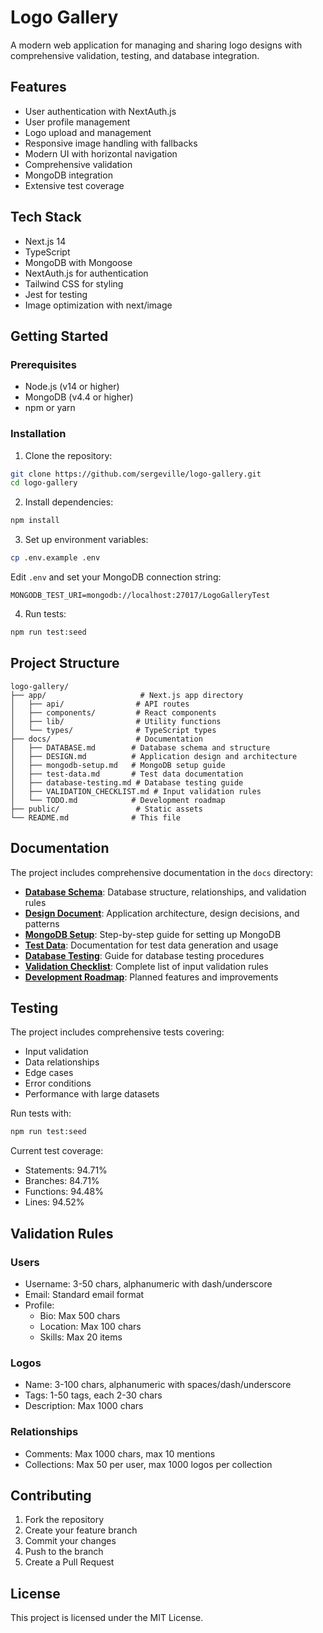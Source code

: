 # Logo Gallery

A modern web application for managing and sharing logo designs with comprehensive validation, testing, and database integration.

## Features

- User authentication with NextAuth.js
- User profile management
- Logo upload and management
- Responsive image handling with fallbacks
- Modern UI with horizontal navigation
- Comprehensive validation
- MongoDB integration
- Extensive test coverage

## Tech Stack

- Next.js 14
- TypeScript
- MongoDB with Mongoose
- NextAuth.js for authentication
- Tailwind CSS for styling
- Jest for testing
- Image optimization with next/image

## Getting Started

### Prerequisites

- Node.js (v14 or higher)
- MongoDB (v4.4 or higher)
- npm or yarn

### Installation

1. Clone the repository:
```bash
git clone https://github.com/sergeville/logo-gallery.git
cd logo-gallery
```

2. Install dependencies:
```bash
npm install
```

3. Set up environment variables:
```bash
cp .env.example .env
```
Edit `.env` and set your MongoDB connection string:
```
MONGODB_TEST_URI=mongodb://localhost:27017/LogoGalleryTest
```

4. Run tests:
```bash
npm run test:seed
```

## Project Structure

```
logo-gallery/
├── app/                     # Next.js app directory
│   ├── api/                # API routes
│   ├── components/         # React components
│   ├── lib/                # Utility functions
│   └── types/              # TypeScript types
├── docs/                   # Documentation
│   ├── DATABASE.md        # Database schema and structure
│   ├── DESIGN.md          # Application design and architecture
│   ├── mongodb-setup.md   # MongoDB setup guide
│   ├── test-data.md       # Test data documentation
│   ├── database-testing.md # Database testing guide
│   ├── VALIDATION_CHECKLIST.md # Input validation rules
│   └── TODO.md            # Development roadmap
├── public/                 # Static assets
└── README.md              # This file
```

## Documentation

The project includes comprehensive documentation in the `docs` directory:

- **[Database Schema](docs/DATABASE.md)**: Database structure, relationships, and validation rules
- **[Design Document](docs/DESIGN.md)**: Application architecture, design decisions, and patterns
- **[MongoDB Setup](docs/mongodb-setup.md)**: Step-by-step guide for setting up MongoDB
- **[Test Data](docs/test-data.md)**: Documentation for test data generation and usage
- **[Database Testing](docs/database-testing.md)**: Guide for database testing procedures
- **[Validation Checklist](docs/VALIDATION_CHECKLIST.md)**: Complete list of input validation rules
- **[Development Roadmap](docs/TODO.md)**: Planned features and improvements

## Testing

The project includes comprehensive tests covering:
- Input validation
- Data relationships
- Edge cases
- Error conditions
- Performance with large datasets

Run tests with:
```bash
npm run test:seed
```

Current test coverage:
- Statements: 94.71%
- Branches: 84.71%
- Functions: 94.48%
- Lines: 94.52%

## Validation Rules

### Users
- Username: 3-50 chars, alphanumeric with dash/underscore
- Email: Standard email format
- Profile:
  - Bio: Max 500 chars
  - Location: Max 100 chars
  - Skills: Max 20 items

### Logos
- Name: 3-100 chars, alphanumeric with spaces/dash/underscore
- Tags: 1-50 tags, each 2-30 chars
- Description: Max 1000 chars

### Relationships
- Comments: Max 1000 chars, max 10 mentions
- Collections: Max 50 per user, max 1000 logos per collection

## Contributing

1. Fork the repository
2. Create your feature branch
3. Commit your changes
4. Push to the branch
5. Create a Pull Request

## License

This project is licensed under the MIT License.
